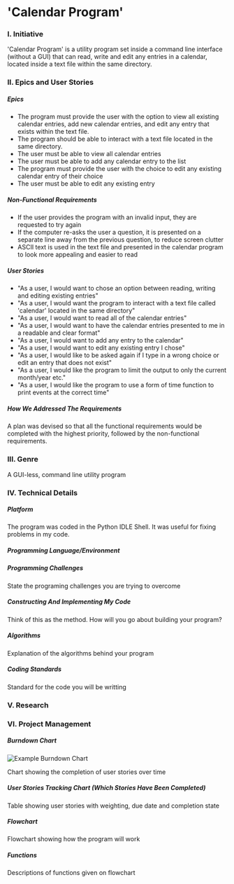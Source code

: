 # 'Calendar Program'

### I. Initiative

'Calendar Program' is a utility program set inside a command line interface (without a GUI) that can read, write and edit any entries in a calendar, located inside a text file within the same directory.

### II. Epics and User Stories

##### Epics

 - The program must provide the user with the option to view all existing calendar entries, add new calendar entries, and edit any entry that exists within the text file.
 - The program should be able to interact with a text file located in the same directory.
 - The user must be able to view all calendar entries 
 - The user must be able to add any calendar entry to the list
 - The program must provide the user with the choice to edit any existing calendar entry of their choice
 - The user must be able to edit any existing entry

##### Non-Functional Requirements

 - If the user provides the program with an invalid input, they are requested to try again
 - If the computer re-asks the user a question, it is presented on a separate line away from the previous question, to reduce screen clutter
 - ASCII text is used in the text file and presented in the calendar program to look more appealing and easier to read

##### User Stories

 - "As a user, I would want to chose an option between reading, writing and editing existing entries"
 - "As a user, I would want the program to interact with a text file called 'calendar' located in the same directory"
 - "As a user, I would want to read all of the calendar entries"
 - "As a user, I would want to have the calendar entries presented to me in a readable and clear format"
 - "As a user, I would want to add any entry to the calendar"
 - "As a user, I would want to edit any existing entry I chose"
 - "As a user, I would like to be asked again if I type in a wrong choice or edit an entry that does not exist"
 - "As a user, I would like the program to limit the output to only the current month/year etc."
 - "As a user, I would like the program to use a form of time function to print events at the correct time"

##### How We Addressed The Requirements

A plan was devised so that all the functional requirements would be completed with the highest priority, followed by the non-functional requirements.

### III. Genre

A GUI-less, command line utility program

### IV. Technical Details

##### Platform

The program was coded in the Python IDLE Shell. It was useful for fixing problems in my code.

##### Programming Language/Environment


##### Programming Challenges
State the programing challenges you are trying to overcome
 
##### Constructing And Implementing My Code

Think of this as the method. How will you go about building your program?

##### Algorithms

Explanation of the algorithms behind your program
 
##### Coding Standards 
Standard for the code you will be writting 

### V. Research

### VI. Project Management

##### Burndown Chart

![Example Burndown Chart](https://upload.wikimedia.org/wikipedia/commons/8/8e/SampleBurndownChart.svg)

Chart showing the completion of user stories over time

##### User Stories Tracking Chart (Which Stories Have Been Completed)

Table showing user stories with weighting, due date and completion state

##### Flowchart

Flowchart showing how the program will work

##### Functions

Descriptions of functions given on flowchart

